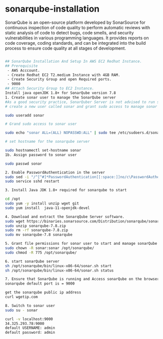 # sonarqube-installation


SonarQube is an open-source platform developed by SonarSource for continuous inspection of code quality to perform automatic reviews with static analysis of code to detect bugs, code smells, and security vulnerabilities in various programming languages. It provides reports on code coverage, coding standards, and can be integrated into the build process to ensure code quality at all stages of development.


``` sh

## SonarQube Installation And Setup In AWS EC2 Redhat Instance.
## Prerequisite
 - AWS Acccount.
 - Create Redhat EC2 T2.medium Instance with 4GB RAM.
 - Create Security Group and open Required ports.
 - 9000 
## Attach Security Group to EC2 Instance.
Install java openJDK 1.8+ for SonarQube version 7.8
1. Create sonar user to manage the SonarQube server
#As a good security practice, SonarQuber Server is not advised to run sonar service as a root user, 
# create a new user called sonar and grant sudo access to manage sonar services as follows

sudo useradd sonar

# Grand sudo access to sonar user

sudo echo "sonar ALL=(ALL) NOPASSWD:ALL" | sudo tee /etc/sudoers.d/sonar

# set hostname for the sonarqube server

sudo hostnamectl set-hostname sonar 
1b. Assign password to sonar user

sudo passwd sonar

2. Enable PasswordAuthentication in the server
sudo sed -i "/^[^#]*PasswordAuthentication[[:space:]]no/c\PasswordAuthentication yes" /etc/ssh/sshd_config
sudo service sshd restart

3. Install Java JDK 1.8+ required for sonarqube to start

```

``` sh
cd /opt
sudo yum -y install unzip wget git
sudo yum install  java-11-openjdk-devel

4. Download and extract the SonarqQube Server software.
sudo wget https://binaries.sonarsource.com/Distribution/sonarqube/sonarqube-7.8.zip
sudo unzip sonarqube-7.8.zip
sudo rm -rf sonarqube-7.8.zip
sudo mv sonarqube-7.8 sonarqube

5. Grant file permissions for sonar user to start and manage sonarQube
sudo chown -R sonar:sonar /opt/sonarqube/
sudo chmod -R 775 /opt/sonarqube/

6. start sonarQube server
sh /opt/sonarqube/bin/linux-x86-64/sonar.sh start 
sh /opt/sonarqube/bin/linux-x86-64/sonar.sh status

7. Ensure that SonarQube is running and Access sonarQube on the browser
sonarqube default port is = 9000

get the sonarqube public ip address
curl wgetip.com

8. Switch to sonar user
sudo su - sonar

```

``` sh
curl -v localhost:9000
34.325.293.78:9000
default USERNAME: admin
default password: admin

```
